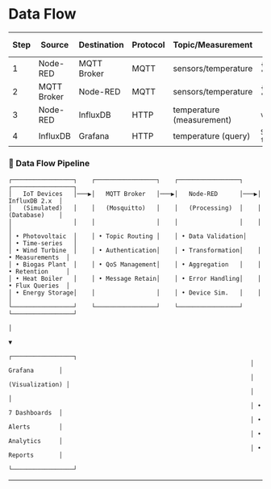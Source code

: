 # Data Flow

| Step | Source      | Destination | Protocol | Topic/Measurement         | Example Payload/Query              |
| ---- | ----------- | ----------- | -------- | ------------------------- | ---------------------------------- |
| 1    | Node-RED    | MQTT Broker | MQTT     | sensors/temperature       | `{ "value": 22.5, "unit": "C" }` |
| 2    | MQTT Broker | Node-RED    | MQTT     | sensors/temperature       | `{ "value": 22.5, "unit": "C" }` |
| 3    | Node-RED    | InfluxDB    | HTTP     | temperature (measurement) | `value=22.5,unit="C"`            |
| 4    | InfluxDB    | Grafana     | HTTP     | temperature (query)       | `SELECT * FROM temperature`      |

### 🔄 Data Flow Pipeline

```
┌─────────────────┐    ┌─────────────────┐    ┌─────────────────┐    ┌─────────────────┐
│   IoT Devices   │───▶│   MQTT Broker   │───▶│   Node-RED      │───▶│   InfluxDB 2.x  │
│   (Simulated)   │    │   (Mosquitto)   │    │   (Processing)  │    │   (Database)    │
│                 │    │                 │    │                 │    │                 │
│ • Photovoltaic  │    │ • Topic Routing │    │ • Data Validation│    │ • Time-series   │
│ • Wind Turbine  │    │ • Authentication│    │ • Transformation│    │ • Measurements  │
│ • Biogas Plant  │    │ • QoS Management│    │ • Aggregation   │    │ • Retention     │
│ • Heat Boiler   │    │ • Message Retain│    │ • Error Handling│    │ • Flux Queries  │
│ • Energy Storage│    │                 │    │ • Device Sim.   │    │                 │
└─────────────────┘    └─────────────────┘    └─────────────────┘    └─────────────────┘
                                                                              │
                                                                              ▼
                                                                   ┌─────────────────┐
                                                                   │   Grafana       │
                                                                   │ (Visualization) │
                                                                   │                 │
                                                                   │ • 7 Dashboards  │
                                                                   │ • Alerts        │
                                                                   │ • Analytics     │
                                                                   │ • Reports       │
                                                                   └─────────────────┘
```

---
